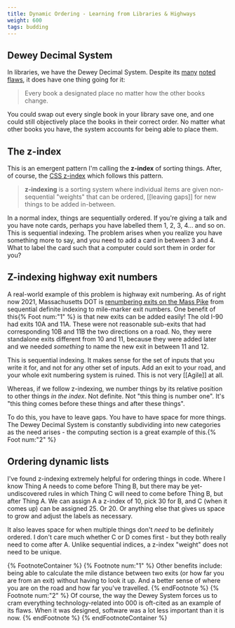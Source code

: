 ```yaml
---
title: Dynamic Ordering - Learning from Libraries & Highways
weight: 600
tags: budding
---
```


## Dewey Decimal System

In libraries, we have the Dewey Decimal System. Despite its [many](https://hacklibraryschool.com/2015/09/17/challenging-ddc-an-introduction/) [noted](https://sites.gold.ac.uk/library-blog/bad-dewey/) [flaws](https://www.forewordreviews.com/articles/article/sorry-dewey-the-decimals-are-outdated-the-catalog-of-the-future-will-aid-indies/), it does have one thing going for it:

> Every book a designated place no matter how the other books change. 
 
You could swap out every single book in your library save one, and one could still objectively place the books in their correct order. No matter what other books you have, the system accounts for being able to place them.

## The z-index

This is an emergent pattern I'm calling the **z-index** of sorting things. After, of course, the [CSS z-index](https://developer.mozilla.org/en-US/docs/Web/CSS/z-index) which follows this pattern.

> **z-indexing** is a sorting system where individual items are given non-sequential "weights" that can be ordered, [[leaving gaps]] for new things to be added in-between.

In a normal index, things are sequentially ordered. If you're giving a talk and you have note cards, perhaps you have labelled
them 1, 2, 3, 4... and so on. This is sequential indexing. The problem arises when you realize you have something more to say,
and you need to add a card in between 3 and 4. What to label the card such that a computer could sort them in order for you?

## Z-indexing highway exit numbers

A real-world example of this problem is highway exit numbering. As of right now 2021, Massachusetts DOT is [renumbering exits on the Mass Pike](https://www.newmassexits.com/) from sequential definite indexing to mile-marker exit numbers. One benefit of this{% Foot num:"1" %} is that new exits can be added easily! The old I-90 had exits 10A and 11A. These were not reasonable sub-exits that had corresponding 10B and 11B the two directions on a road. No, they were standalone exits different from 10 and 11, because they were added later and we needed *something* to name the new exit in between 11 and 12.

This is sequential indexing. It makes sense for the set of inputs that you write it for, and not for any other set of inputs. Add an exit to your road, and your whole exit numbering system is ruined. This is not very [[Agile]] at all.

Whereas, if we follow z-indexing, we number things by its relative position to other things *in the index*. Not definite. Not "this thing is number one". It's "this thing comes before these things and after these things".

To do this, you have to leave gaps. You have to have space for more things. The Dewey Decimal System is constantly subdividing into new categories as the need arises - the computing section is a great example of this.{% Foot num:"2" %}

## Ordering dynamic lists

I've found z-indexing extremely helpful for ordering things in code. Where I know Thing A needs to come before Thing B, but there may be yet-undiscovered rules in which Thing C will need to come before Thing B, but after Thing A. We can assign A a z-index of 10, pick 30 for B, and C (when it comes up) can be assigned 25. Or 20. Or anything else that gives us space to grow and adjust the labels as necessary.

It also leaves space for when multiple things don't *need* to be definitely ordered. I don't care much whether C or D comes first - but they both really need to come after A. Unlike sequential indices, a z-index "weight" does not need to be unique.

{% FootnoteContainer %}
    {% Footnote num:"1" %}
        Other benefits include: being able to calculate the mile distance between two exits (or how far you are from an exit) without having to look it up. And a better sense of where you are on the road and how far you've travelled.
    {% endFootnote %}
    {% Footnote num:"2" %}
        Of course, the way the Dewey System forces us to cram everything technology-related into 000 is oft-cited as an example of its flaws. When it was designed, software was a lot less important than it is now.
    {% endFootnote %}
{% endFootnoteContainer %}